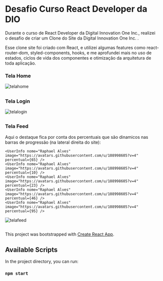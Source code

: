 # Desafio Curso React Developer da DIO

Durante o curso de React Developer da Digital Innovation One Inc., realizei o desafio de criar um Clone do Site da Digital Innovation One Inc. .

Esse clone site foi criado com React, e utilizei algumas features como react-router-dom, styled-components, hooks, e me aprofundei mais no uso de estados, ciclos de vida dos componentes e otimização da arquitetura de toda aplicação.

### Tela Home 
![telahome](https://user-images.githubusercontent.com/108998605/195228364-c4d24489-37d8-4cce-b740-a1cd8772cdc2.png)

##

### Tela Login

![telalogin](https://user-images.githubusercontent.com/108998605/195228450-62641516-dbe3-460e-8202-a16d1e1a5826.png)

##

### Tela Feed

Aqui o destaque fica por conta dos percentuais que são dinamicos nas barras de progressão (na lateral direita do site):

~~~
<UserInfo nome="Raphael Alves" image="https://avatars.githubusercontent.com/u/108998605?v=4" percentual={65} />
<UserInfo nome="Raphael Alves" image="https://avatars.githubusercontent.com/u/108998605?v=4" percentual={10} />
<UserInfo nome="Raphael Alves" image="https://avatars.githubusercontent.com/u/108998605?v=4" percentual={23} />
<UserInfo nome="Raphael Alves" image="https://avatars.githubusercontent.com/u/108998605?v=4" percentual={46} />
<UserInfo nome="Raphael Alves" image="https://avatars.githubusercontent.com/u/108998605?v=4" percentual={95} />
~~~

![telafeed](https://user-images.githubusercontent.com/108998605/195228654-1f8a7f1c-0025-4225-a039-c15c4b8ac40a.png)

##

###

This project was bootstrapped with [Create React App](https://github.com/facebook/create-react-app).

## Available Scripts

In the project directory, you can run:

### `npm start`
